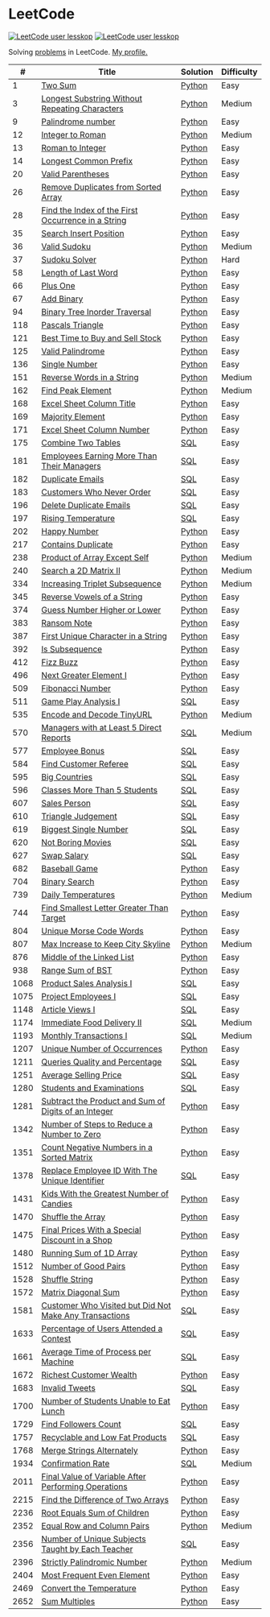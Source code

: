# LeetCode

[![LeetCode user lesskop](https://img.shields.io/badge/dynamic/json?style=for-the-badge&labelColor=black&color=%23ffa116&label=Solved&query=solved&url=https%3A%2F%2Fleetcode-badge.vercel.app%2Fapi%2Fusers%2Flesskop&logo=leetcode&logoColor=yellow)](https://leetcode.com/lesskop/)
[![LeetCode user lesskop](https://img.shields.io/badge/dynamic/json?style=for-the-badge&labelColor=black&color=%23ffa116&label=Ranking&query=ranking&url=https%3A%2F%2Fleetcode-badge.vercel.app%2Fapi%2Fusers%2Flesskop&logo=leetcode&logoColor=yellow)](https://leetcode.com/lesskop/)

Solving [problems](https://leetcode.com/problemset/all/) in LeetCode. [My profile.](https://leetcode.com/lesskop/)

| #    | Title                                                                                                                                           | Solution                                                                      | Difficulty |
|------|-------------------------------------------------------------------------------------------------------------------------------------------------|-------------------------------------------------------------------------------|------------|
| 1    | [Two Sum](https://leetcode.com/problems/two-sum/)                                                                                               | [Python](python/1_two_sum.py)                                                 | Easy       |
| 3    | [Longest Substring Without Repeating Characters](https://leetcode.com/problems/longest-substring-without-repeating-characters/)                 | [Python](python/3_longest_substring_wo_repeating.py)                          | Medium     |                                                                                                              |
| 9    | [Palindrome number](https://leetcode.com/problems/palindrome-number/)                                                                           | [Python](python/9_palindrome_number.py)                                       | Easy       |
| 12   | [Integer to Roman](https://leetcode.com/problems/integer-to-roman/)                                                                             | [Python](python/12_integer_to_roman.py)                                       | Medium     |
| 13   | [Roman to Integer](https://leetcode.com/problems/roman-to-integer/)                                                                             | [Python](python/13_roman_to_integer.py)                                       | Easy       |
| 14   | [Longest Common Prefix](https://leetcode.com/problems/longest-common-prefix/)                                                                   | [Python](python/14_longest_common_prefix.py)                                  | Easy       |
| 20   | [Valid Parentheses](https://leetcode.com/problems/valid-parentheses/)                                                                           | [Python](python/20_valid_parentheses.py)                                      | Easy       |
| 26   | [Remove Duplicates from Sorted Array](https://leetcode.com/problems/remove-duplicates-from-sorted-array/)                                       | [Python](python/26_remove_duplicates_from_sorted_array.py)                    | Easy       |
| 28   | [Find the Index of the First Occurrence in a String](https://leetcode.com/problems/find-the-index-of-the-first-occurrence-in-a-string/)         | [Python](python/28_find_the_index_of_the_first_occurrence_in_a_string.py)     | Easy       |
| 35   | [Search Insert Position](https://leetcode.com/problems/search-insert-position/)                                                                 | [Python](python/35_search_insert_position.py)                                 | Easy       |
| 36   | [Valid Sudoku](https://leetcode.com/problems/sudoku-solver/)                                                                                    | [Python](python/36_valid_sudoku.py)                                           | Medium     |
| 37   | [Sudoku Solver](https://leetcode.com/problems/sudoku-solver/)                                                                                   | [Python](python/37_sudoku_solver.py)                                          | Hard       |
| 58   | [Length of Last Word](https://leetcode.com/problems/length-of-last-word/)                                                                       | [Python](python/58_length_of_last_word.py)                                    | Easy       |
| 66   | [Plus One](https://leetcode.com/problems/plus-one/)                                                                                             | [Python](python/66_plus_one.py)                                               | Easy       | 
| 67   | [Add Binary](https://leetcode.com/problems/add-binary/)                                                                                         | [Python](python/67_add_binary.py)                                             | Easy       |
| 94   | [Binary Tree Inorder Traversal](https://leetcode.com/problems/binary-tree-inorder-traversal/)                                                   | [Python](python/94_binary_tree_inorder_traversal.py)                          | Easy       |
| 118  | [Pascals Triangle](https://leetcode.com/problems/pascals-triangle/)                                                                             | [Python](python/118_pascals_triangle.py)                                      | Easy       |
| 121  | [Best Time to Buy and Sell Stock](https://leetcode.com/problems/best-time-to-buy-and-sell-stock/)                                               | [Python](python/121_best_time_to_buy_and_sell_stock.py)                       | Easy       |
| 125  | [Valid Palindrome](https://leetcode.com/problems/valid-palindrome/)                                                                             | [Python](python/125_valid_palindrome.py)                                      | Easy       |
| 136  | [Single Number](https://leetcode.com/problems/single-number/)                                                                                   | [Python](python/136_single_number.py)                                         | Easy       |
| 151  | [Reverse Words in a String](https://leetcode.com/problems/reverse-words-in-a-string/)                                                           | [Python](python\151_reverse_words_in_a_string.py)                             | Medium     |
| 162  | [Find Peak Element](https://leetcode.com/problems/find-peak-element/)                                                                           | [Python](python\162_find_peak_element.py)                                     | Medium     |
| 168  | [Excel Sheet Column Title](https://leetcode.com/problems/excel-sheet-column-title/)                                                             | [Python](python/168_excel_sheet_column_title.py)                              | Easy       |
| 169  | [Majority Element](https://leetcode.com/problems/majority-element/)                                                                             | [Python](python/169_majority_element.py)                                      | Easy       |
| 171  | [Excel Sheet Column Number](https://leetcode.com/problems/excel-sheet-column-number/)                                                           | [Python](python/171_excel_sheet_column_number.py)                             | Easy       |
| 175  | [Combine Two Tables](https://leetcode.com/problems/combine-two-tables/)                                                                         | [SQL](sql/175_combine_two_tables.sql)                                         | Easy       |
| 181  | [Employees Earning More Than Their Managers](https://leetcode.com/problems/employees-earning-more-than-their-managers/)                         | [SQL](sql/181_employees_earning_more_than_their_managers.sql)                 | Easy       |
| 182  | [Duplicate Emails](https://leetcode.com/problems/duplicate-emails/)                                                                             | [SQL](sql/182_duplicate_emails.sql)                                           | Easy       |
| 183  | [Customers Who Never Order](https://leetcode.com/problems/customers-who-never-order/)                                                           | [SQL](sql/183_customers_who_never_order.sql)                                  | Easy       |
| 196  | [Delete Duplicate Emails](https://leetcode.com/problems/delete-duplicate-emails/)                                                               | [SQL](sql/196_delete_duplicate_emails.sql)                                    | Easy       |
| 197  | [Rising Temperature](https://leetcode.com/problems/rising-temperature/)                                                                         | [SQL](sql\197_rising_temperature.sql)                                         | Easy       |
| 202  | [Happy Number](https://leetcode.com/problems/happy-number/)                                                                                     | [Python](python/202_happy_number.py)                                          | Easy       |
| 217  | [Contains Duplicate](https://leetcode.com/problems/contains-duplicate/)                                                                         | [Python](python/217_contains_duplicate.py)                                    | Easy       |
| 238  | [Product of Array Except Self](https://leetcode.com/problems/product-of-array-except-self/)                                                     | [Python](python\238_product_of_array_except_self.py)                          | Medium     |
| 240  | [Search a 2D Matrix II](https://leetcode.com/problems/search-a-2d-matrix-ii/)                                                                   | [Python](python/240_search_a_2d_matrix_ii.py)                                 | Medium     |
| 334  | [Increasing Triplet Subsequence](https://leetcode.com/problems/increasing-triplet-subsequence/)                                                 | [Python](python\334_increasing_triplet_subsequence.py)                        | Medium     |
| 345  | [Reverse Vowels of a String](https://leetcode.com/problems/reverse-vowels-of-a-string/)                                                         | [Python](python\345_reverse_vowels_of_a_string.py)                            | Easy       |
| 374  | [Guess Number Higher or Lower](https://leetcode.com/problems/guess-number-higher-or-lower/)                                                     | [Python](python\374_guess_number_higher_or_lower.py)                          | Easy       |
| 383  | [Ransom Note](https://leetcode.com/problems/ransom-note/)                                                                                       | [Python](python/1480_running_sum.py)                                          | Easy       |
| 387  | [First Unique Character in a String](https://leetcode.com/problems/first-unique-character-in-a-string/)                                         | [Python](python/387_first_unique_character_in_a_string.py)                    | Easy       |
| 392  | [Is Subsequence](https://leetcode.com/problems/is-subsequence/)                                                                                 | [Python](python\392_is_subsequence.py)                                        | Easy       |
| 412  | [Fizz Buzz](https://leetcode.com/problems/fizz-buzz/)                                                                                           | [Python](python/412_fizz_buzz.py)                                             | Easy       |
| 496  | [Next Greater Element I](https://leetcode.com/problems/next-greater-element-i/)                                                                 | [Python](python/496_next_greater_element_i.py)                                | Easy       |
| 509  | [Fibonacci Number](https://leetcode.com/problems/fibonacci-number/)                                                                             | [Python](python/509_fibonacci_number.py)                                      | Easy       |
| 511  | [Game Play Analysis I](https://leetcode.com/problems/game-play-analysis-i/)                                                                     | [SQL](sql/511_game_play_analysis_i.sql)                                       | Easy       |
| 535  | [Encode and Decode TinyURL](https://leetcode.com/problems/encode-and-decode-tinyurl/)                                                           | [Python](python/535_encode_and_decode_tinyurl.py)                             | Medium     |
| 570  | [Managers with at Least 5 Direct Reports](https://leetcode.com/problems/managers-with-at-least-5-direct-reports/)                               | [SQL](sql\570_managers_with_at_least_5_direct_reports.sql)                    | Medium     |
| 577  | [Employee Bonus](https://leetcode.com/problems/employee-bonus/)                                                                                 | [SQL](sql/577_employee_bonus.sql)                                             | Easy       |
| 584  | [Find Customer Referee](https://leetcode.com/problems/find-customer-referee/)                                                                   | [SQL](sql/584_find_customer_referee.sql)                                      | Easy       |
| 595  | [Big Countries](https://leetcode.com/problems/big-countries/)                                                                                   | [SQL](sql\595_big_countries.sql)                                              | Easy       |
| 596  | [Classes More Than 5 Students](https://leetcode.com/problems/classes-more-than-5-students/)                                                     | [SQL](sql\596_classes_more_than_5_students.sql)                               | Easy       |
| 607  | [Sales Person](https://leetcode.com/problems/sales-person/)                                                                                     | [SQL](sql/607_sales_person.sql)                                               | Easy       |
| 610  | [Triangle Judgement](https://leetcode.com/problems/triangle-judgement/)                                                                         | [SQL](sql/610_triangle_judgement.sql)                                         | Easy       |
| 619  | [Biggest Single Number](https://leetcode.com/problems/biggest-single-number/)                                                                   | [SQL](sql\619_biggest_single_number.sql)                                      | Easy       |
| 620  | [Not Boring Movies](https://leetcode.com/problems/not-boring-movies/)                                                                           | [SQL](sql\620_not_boring_movies.sql)                                          | Easy       |
| 627  | [Swap Salary](https://leetcode.com/problems/swap-salary/)                                                                                       | [SQL](sql/627_swap_salary.sql)                                                | Easy       |
| 682  | [Baseball Game](https://leetcode.com/problems/baseball-game/)                                                                                   | [Python](python/682_baseball_game.py)                                         | Easy       |
| 704  | [Binary Search](https://leetcode.com/problems/binary-search/)                                                                                   | [Python](python\704_binary_search.py)                                         | Easy       |
| 739  | [Daily Temperatures](https://leetcode.com/problems/daily-temperatures/)                                                                         | [Python](python/739_daily_temperatures.py)                                    | Medium     |
| 744  | [Find Smallest Letter Greater Than Target](https://leetcode.com/problems/find-smallest-letter-greater-than-target/)                             | [Python](python\744_find_smallest_letter_greater_than_target.py)              | Easy       |
| 804  | [Unique Morse Code Words](https://leetcode.com/problems/unique-morse-code-words/)                                                               | [Python](python/804_unique_morse_code_words.py)                               | Easy       |
| 807  | [Max Increase to Keep City Skyline](https://leetcode.com/problems/max-increase-to-keep-city-skyline/)                                           | [Python](python/807_max_increase_to_keep_city_skyline.py)                     | Medium     |
| 876  | [Middle of the Linked List](https://leetcode.com/problems/middle-of-the-linked-list/)                                                           | [Python](python/876_middle_of_linked_list.py)                                 | Easy       |
| 938  | [Range Sum of BST](https://leetcode.com/problems/range-sum-of-bst/)                                                                             | [Python](python/938_range_sum_of_bst.py)                                      | Easy       |
| 1068 | [Product Sales Analysis I](https://leetcode.com/problems/product-sales-analysis-i/)                                                             | [SQL](sql/1068_product_sales_analysis_i.sql)                                  | Easy       |
| 1075 | [Project Employees I](https://leetcode.com/problems/project-employees-i/)                                                                       | [SQL](sql\1075_project_employees_i.sql)                                       | Easy       |
| 1148 | [Article Views I](https://leetcode.com/problems/article-views-i/)                                                                               | [SQL](sql\1148_article_views_i.sql)                                           | Easy       |
| 1174 | [Immediate Food Delivery II](https://leetcode.com/problems/immediate-food-delivery-ii/)                                                         | [SQL](sql\1174_immediate_food_delivery_ii.sql)                                | Medium     |
| 1193 | [Monthly Transactions I](https://leetcode.com/problems/monthly-transactions-i/)                                                                 | [SQL](sql\1193_monthly_transactions_i.sql)                                    | Medium     |
| 1207 | [Unique Number of Occurrences](https://leetcode.com/problems/unique-number-of-occurrences/)                                                     | [Python](python\1207_unique_number_of_occurrences.py)                         | Easy       |
| 1211 | [Queries Quality and Percentage](https://leetcode.com/problems/queries-quality-and-percentage/)                                                 | [SQL](sql\1211_queries_quality_and_percentage.sql)                            | Easy       |
| 1251 | [Average Selling Price](https://leetcode.com/problems/average-selling-price/)                                                                   | [SQL](sql\1251_average_selling_price.sql)                                     | Easy       |
| 1280 | [Students and Examinations](https://leetcode.com/problems/students-and-examinations/)                                                           | [SQL](sql\1280_students_and_examinations.sql)                                 | Easy       |
| 1281 | [Subtract the Product and Sum of Digits of an Integer](https://leetcode.com/problems/subtract-the-product-and-sum-of-digits-of-an-integer/)     | [Python](python/1281_subtract_the_product_and_sum_of_digits_of_an_integer.py) | Easy       |
| 1342 | [Number of Steps to Reduce a Number to Zero](https://leetcode.com/problems/number-of-steps-to-reduce-a-number-to-zero/)                         | [Python](python/1342_reduce_to_zero.py)                                       | Easy       |
| 1351 | [Count Negative Numbers in a Sorted Matrix](https://leetcode.com/problems/count-negative-numbers-in-a-sorted-matrix/)                           | [Python](python\1351_count_negative_numbers_in_a_sorted_matrix.py)            | Easy       |
| 1378 | [Replace Employee ID With The Unique Identifier](https://leetcode.com/problems/replace-employee-id-with-the-unique-identifier/)                 | [SQL](sql\1378_replace_employee_id_with_the_unique_identifier.sql)            | Easy       |
| 1431 | [Kids With the Greatest Number of Candies](https://leetcode.com/problems/kids-with-the-greatest-number-of-candies/)                             | [Python](python\1431_kids_with_the_greatest_number_of_candies.py)             | Easy       |
| 1470 | [Shuffle the Array](https://leetcode.com/problems/shuffle-the-array/)                                                                           | [Python](python/1470_shuffle_the_array.py)                                    | Easy       |
| 1475 | [Final Prices With a Special Discount in a Shop](https://leetcode.com/problems/final-prices-with-a-special-discount-in-a-shop/)                 | [Python](python/1475_final_prices_with_a_special_discount_in_a_shop.py)       | Easy       |
| 1480 | [Running Sum of 1D Array](https://leetcode.com/problems/running-sum-of-1d-array/)                                                               | [Python](python/1480_running_sum.py)                                          | Easy       |
| 1512 | [Number of Good Pairs](https://leetcode.com/problems/number-of-good-pairs/)                                                                     | [Python](python/1512_num_of_good_pairs.py)                                    | Easy       |
| 1528 | [Shuffle String](https://leetcode.com/problems/shuffle-string/)                                                                                 | [Python](python/1528_shuffle_string.py)                                       | Easy       |
| 1572 | [Matrix Diagonal Sum](https://leetcode.com/problems/matrix-diagonal-sum/)                                                                       | [Python](python/1572_matrix_diagonal_sum.py)                                  | Easy       |
| 1581 | [Customer Who Visited but Did Not Make Any Transactions](https://leetcode.com/problems/customer-who-visited-but-did-not-make-any-transactions/) | [SQL](sql\1581_customer_who_visited_but_did_not_make_any_transactions.sql)    | Easy       |
| 1633 | [Percentage of Users Attended a Contest](https://leetcode.com/problems/percentage-of-users-attended-a-contest/)                                 | [SQL](sql\1633_percentage_of_users_attended_a_contest.sql)                    | Easy       |
| 1661 | [Average Time of Process per Machine](https://leetcode.com/problems/average-time-of-process-per-machine/)                                       | [SQL](sql\1661_average_time_of_process_per_machine.sql)                       | Easy       |
| 1672 | [Richest Customer Wealth](https://leetcode.com/problems/richest-customer-wealth/)                                                               | [Python](python/1672_richest_customer_wealth.py)                              | Easy       |
| 1683 | [Invalid Tweets](https://leetcode.com/problems/invalid-tweets/)                                                                                 | [SQL](sql\1683_invalid_tweets.sql)                                            | Easy       |
| 1700 | [Number of Students Unable to Eat Lunch](https://leetcode.com/problems/number-of-students-unable-to-eat-lunch/)                                 | [Python](python/1700_number_of_students_unable_to_eat_lunch.py)               | Easy       |
| 1729 | [Find Followers Count](https://leetcode.com/problems/find-followers-count/)                                                                     | [SQL](sql\1729_find_followers_count.sql)                                      | Easy       |
| 1757 | [Recyclable and Low Fat Products](https://leetcode.com/problems/recyclable-and-low-fat-products/)                                               | [SQL](sql\1757_recyclable_and_low_fat_products.sql)                           | Easy       |
| 1768 | [Merge Strings Alternately](https://leetcode.com/problems/merge-strings-alternately/)                                                           | [Python](python\1768_merge_strings_alternately.py)                            | Easy       |
| 1934 | [Confirmation Rate](https://leetcode.com/problems/confirmation-rate/)                                                                           | [SQL](sql\1934_confirmation_rate.sql)                                         | Medium     |
| 2011 | [Final Value of Variable After Performing Operations](https://leetcode.com/problems/final-value-of-variable-after-performing-operations/)       | [Python](python/2011_final_value_of_variable_after_performing_operations.py)  | Easy       |
| 2215 | [Find the Difference of Two Arrays](https://leetcode.com/problems/find-the-difference-of-two-arrays/)                                           | [Python](python\2215_find_the_difference_of_two_arrays.py)                    | Easy       |
| 2236 | [Root Equals Sum of Children](https://leetcode.com/problems/root-equals-sum-of-children/)                                                       | [Python](python/2236_root_equals_sum_of_children.py)                          | Easy       |
| 2352 | [Equal Row and Column Pairs](https://leetcode.com/problems/equal-row-and-column-pairs/)                                                         | [Python](python\2352_equal_row_and_column_pairs.py)                           | Medium     |
| 2356 | [Number of Unique Subjects Taught by Each Teacher](https://leetcode.com/problems/number-of-unique-subjects-taught-by-each-teacher/)             | [SQL](sql\2356_number_of_unique_subjects_taught_by_each_teacher.sql)          | Easy       |
| 2396 | [Strictly Palindromic Number](https://leetcode.com/problems/strictly-palindromic-number/)                                                       | [Python](python/2396_strictly_palindromic_number.py)                          | Medium     |
| 2404 | [Most Frequent Even Element](https://leetcode.com/problems/most-frequent-even-element/)                                                         | [Python](python/2404_most_frequent_even_element.py)                           | Easy       |
| 2469 | [Convert the Temperature](https://leetcode.com/problems/convert-the-temperature/)                                                               | [Python](python/2469_convert_the_temperature.py)                              | Easy       |
| 2652 | [Sum Multiples](https://leetcode.com/problems/sum-multiples/)                                                                                   | [Python](python/2652_sum_multiples.py)                                        | Easy       |